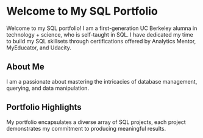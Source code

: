 # Welcome to My SQL Portfolio

Welcome to my SQL portfolio! I am a first-generation UC Berkeley alumna in technology + science, who is self-taught in SQL. I have dedicated my time to build my SQL skillsets through certifications offered by Analytics Mentor, MyEducator, and Udacity.

## About Me

I am a passionate about mastering the intricacies of database management, querying, and data manipulation.

## Portfolio Highlights

My portfolio encapsulates a diverse array of SQL projects, each project demonstrates my commitment to producing meaningful results.
